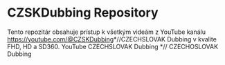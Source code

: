 # CZSKDubbing Repository
Tento repozitár obsahuje prístup k všetkým videám z YouTube kanálu <a>https://youtube.com/@CZSKDubbing</a>*//CZECHSLOVAK Dubbing v kvalite FHD, HD a SD360.
YouTube CZECHSLOVAK Dubbing
<a href="https://youtube.com/@CZSKDubbing"></a> 
*// CZECHOSLOVAK Dubbing
